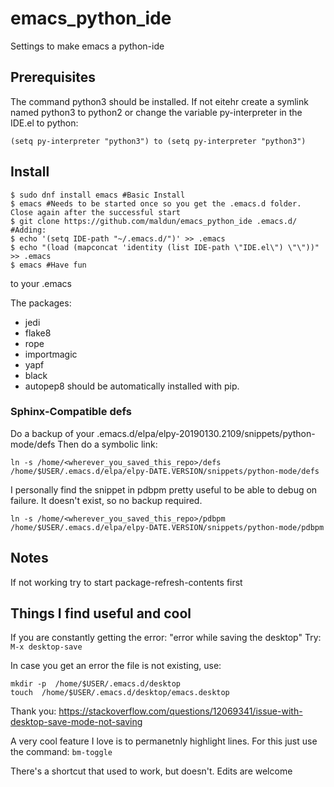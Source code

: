 # emacs_python_ide
Settings to make emacs a python-ide

## Prerequisites
The command python3 should be installed.
If not eitehr create a symlink named python3 to python2
or change the variable py-interpreter in the IDE.el to python:
```
(setq py-interpreter "python3") to (setq py-interpreter "python3")  
```

## Install

```
$ sudo dnf install emacs #Basic Install
$ emacs #Needs to be started once so you get the .emacs.d folder. Close again after the successful start
$ git clone https://github.com/maldun/emacs_python_ide .emacs.d/
#Adding: 
$ echo '(setq IDE-path "~/.emacs.d/")' >> .emacs
$ echo "(load (mapconcat 'identity (list IDE-path \"IDE.el\") \"\"))" >> .emacs
$ emacs #Have fun
```

to your .emacs

The packages:
- jedi
- flake8
- rope
- importmagic
- yapf
- black
- autopep8
should be automatically installed
with pip.


### Sphinx-Compatible defs
Do a backup of your .emacs.d/elpa/elpy-20190130.2109/snippets/python-mode/defs
Then do a symbolic link:
```
ln -s /home/<wherever_you_saved_this_repo>/defs /home/$USER/.emacs.d/elpa/elpy-DATE.VERSION/snippets/python-mode/defs
```

I personally find the snippet in pdbpm pretty useful to be able to debug on failure. It doesn't exist, so no backup required.
```
ln -s /home/<wherever_you_saved_this_repo>/pdbpm /home/$USER/.emacs.d/elpa/elpy-DATE.VERSION/snippets/python-mode/pdbpm
```



## Notes

If not working try to start package-refresh-contents first

## Things I find useful and cool
If you are constantly getting the error: "error while saving the desktop"
Try: ```M-x desktop-save```

In case you get an error the file is not existing, use:
```
mkdir -p  /home/$USER/.emacs.d/desktop
touch  /home/$USER/.emacs.d/desktop/emacs.desktop
```
Thank you:
https://stackoverflow.com/questions/12069341/issue-with-desktop-save-mode-not-saving

A very cool feature I love is to permanetnly highlight lines.
For this just use the command:
```bm-toggle```

There's a shortcut that used to work, but doesn't. Edits are welcome
